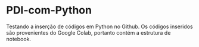 # PDI-com-Python
Testando a inserção de códigos em Python no Github.
Os códigos inseridos são provenientes do Google Colab, portanto contém a estrutura de notebook.
